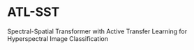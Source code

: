 # ATL-SST
Spectral-Spatial Transformer with Active Transfer Learning for Hyperspectral Image Classification
